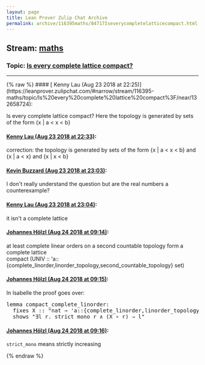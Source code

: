 ```yaml
---
layout: page
title: Lean Prover Zulip Chat Archive 
permalink: archive/116395maths/84717Iseverycompletelatticecompact.html
---
```


## Stream: [maths](https://leanprover-community.github.io/archive/116395maths/index.html)
### Topic: [Is every complete lattice compact?](https://leanprover-community.github.io/archive/116395maths/84717Iseverycompletelatticecompact.html)

---

<base href="https://leanprover.zulipchat.com">
{% raw %}
#### [ Kenny Lau (Aug 23 2018 at 22:25)](https://leanprover.zulipchat.com/#narrow/stream/116395-maths/topic/Is%20every%20complete%20lattice%20compact%3F/near/132658724):
<p>Is every complete lattice compact? Here the topology is generated by sets of the form {x | a &lt; x &lt; b}</p>

#### [ Kenny Lau (Aug 23 2018 at 22:33)](https://leanprover.zulipchat.com/#narrow/stream/116395-maths/topic/Is%20every%20complete%20lattice%20compact%3F/near/132659057):
<p>correction: the topology is generated by sets of the form {x | a &lt; x &lt; b} and {x | a &lt; x} and {x | x &lt; b}</p>

#### [ Kevin Buzzard (Aug 23 2018 at 23:03)](https://leanprover.zulipchat.com/#narrow/stream/116395-maths/topic/Is%20every%20complete%20lattice%20compact%3F/near/132660653):
<p>I don't really understand the question but are the real numbers a counterexample?</p>

#### [ Kenny Lau (Aug 23 2018 at 23:04)](https://leanprover.zulipchat.com/#narrow/stream/116395-maths/topic/Is%20every%20complete%20lattice%20compact%3F/near/132660707):
<p>it isn't a complete lattice</p>

#### [ Johannes Hölzl (Aug 24 2018 at 09:14)](https://leanprover.zulipchat.com/#narrow/stream/116395-maths/topic/Is%20every%20complete%20lattice%20compact%3F/near/132681087):
<p>at least complete linear orders on a second countable topology form a complete lattice<br>
compact (UNIV :: 'a::{complete_linorder,linorder_topology,second_countable_topology} set)</p>

#### [ Johannes Hölzl (Aug 24 2018 at 09:15)](https://leanprover.zulipchat.com/#narrow/stream/116395-maths/topic/Is%20every%20complete%20lattice%20compact%3F/near/132681108):
<p>In Isabelle the proof goes over:</p>
<div class="codehilite"><pre><span></span><span class="kn">lemma</span> <span class="n">compact_complete_linorder</span><span class="o">:</span>
  <span class="kp">fixes</span> <span class="n">X</span> <span class="o">::</span> <span class="s">&quot;nat ⇒ &#39;a::{complete_linorder,linorder_topology}&quot;</span>
  <span class="kp">shows</span> <span class="s">&quot;∃l r. strict_mono r ∧ (X ∘ r) ⇢ l&quot;</span>
</pre></div>

#### [ Johannes Hölzl (Aug 24 2018 at 09:16)](https://leanprover.zulipchat.com/#narrow/stream/116395-maths/topic/Is%20every%20complete%20lattice%20compact%3F/near/132681149):
<p><code>strict_mono</code> means strictly increasing</p>


{% endraw %}
